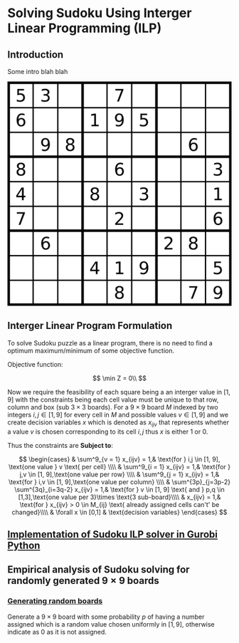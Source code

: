 # Solving Sudoku Using Interger Linear Programming (ILP)

## Introduction

Some intro blah blah



![Example Sudoku board - Generating & Solving Sudoku Puzzles | by Daniel Sasse | Medium](README.assets/example-board.png)

## Interger Linear Program Formulation

To solve Sudoku puzzle as a linear program, there is no need to find a optimum maximum/minimum of some objective function.

Objective function:

$$
\min Z = 0\\
$$

Now we require the feasibility of each square being a an interger value in $[1,9]$ with the constraints being each cell value must be unique to that row, column and box (sub $3\times 3$ boards). For a $9\times 9$ board $M$ indexed by two integers $i,j\in [1,9]$ for every cell in $M$ and possible values $v\in [1,9]$ and we create decision variables $x$ which is denoted as $x_{ijv}$ that represents whether a value $v$ is chosen corresponding to its cell $i,j$ thus $x$ is either $1$ or $0$. 

Thus the constraints are **Subject to**:

$$
\begin{cases}
    & \sum^9_{v = 1} x_{ijv} = 1,& \text{for } i,j \in [1, 9], \text{one value } v \text{ per cell} \\\\
    & \sum^9_{i = 1} x_{ijv} = 1,& \text{for } j,v \in [1, 9],\text{one value per row} \\\\
    & \sum^9_{j = 1} x_{ijv} = 1,& \text{for } i,v \in [1, 9],\text{one value per column} \\\\
    & \sum^{3p}_{j=3p-2} \sum^{3q}_{i=3q-2} x_{ijv} = 1,& \text{for } v \in [1, 9] \text{ and } p,q \in [1,3],\text{one value per 3}\times \text{3 sub-board}\\\\
    & x_{ijv} = 1,& \text{for } x_{ijv} > 0 \in M_{ij} \text{ already assigned cells can't' be changed}\\\\
    & \forall x \in [0,1] & \text{decision variables}
\end{cases}
$$

## [Implementation of Sudoku ILP solver in Gurobi Python](solver.py)


## Empirical analysis of Sudoku solving for randomly generated $9\times 9$ boards

### [Generating random boards](generate_board.py)

Generate a $9\times 9$ board with some probability $p$ of having a number assigned which is a random value chosen uniformly in $[1,9]$, otherwise indicate as $0$ as it is not assigned.

